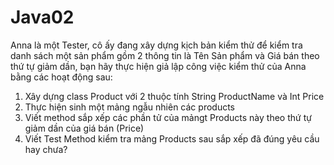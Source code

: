 # Java02
Anna là một Tester, cô ấy đang xây dựng kịch bản kiểm thử để kiểm tra danh sách một sản phẩm gồm 2 thông tin là Tên Sản phẩm và Giá bán theo thứ tự giảm dần, bạn hãy thực hiện giả lập công việc kiểm thử của Anna bằng các hoạt động sau:
1. Xây dựng class Product với 2 thuộc tính String ProductName và Int Price
2. Thực hiện sinh một mảng ngẫu nhiên các products
3. Viết method sắp xếp các phần tử của mảngt Products này theo thứ tự giảm dần của giá bán (Price)
4. Viết Test Method kiểm tra mảng Products sau sắp xếp đã đúng yêu cầu hay chưa?
